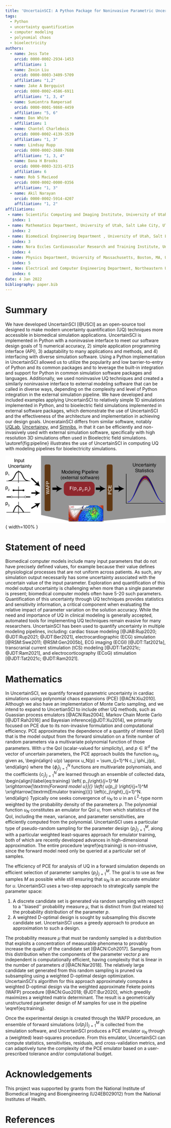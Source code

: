 ```yaml
---
title: 'UncertainSCI: A Python Package for Noninvasive Parametric Uncertainty Quantification of Simulation Pipelines'
tags:
  - Python
  - uncertainty quantification
  - computer modeling
  - polynomial chaos
  - bioelectricity
authors:
  - name: Jess Tate
    orcid: 0000-0002-2934-1453
    affiliation: 1
  - name: Zexin Liu
    orcid: 0000-0003-3409-5709
    affiliation: "1,2" 
  - name: Jake A Bergquist
    orcid: 0000-0002-4586-6911
    affiliation: "1, 3, 4" 
  - name: Sumientra Rampersad
    orcid: 0000-0001-9860-4459
    affiliation: "5, 6"
  - name: Dan White
    affiliation: 1
  - name: Chantel Charlebois
    orcid: 0000-0002-4139-3539
    affiliation: "1, 3" 
  - name: Lindsay Rupp
    orcid: 0000-0002-2688-7688
    affiliation: "1, 3, 4" 
  - name: Dana H Brooks
    orcid: 0000-0003-3231-6715
    affiliation: 6
  - name: Rob S MacLeod
    orcid: 0000-0002-0000-0356
    affiliation: "1, 3"
  - name: Akil Narayan
    orcid: 0000-0002-5914-4207
    affiliation: "1, 2"
affiliations:
 - name: Scientific Computing and Imaging Institute, University of Utah, Salt Lake City, UT, USA
   index: 1
 - name: Mathematics Department, University of Utah, Salt Lake City, UT, USA
   index: 2
 - name: Biomedical Engineering Department , University of Utah, Salt Lake City, UT, USA
   index: 3
 - name: Nora Eccles Cardiovascular Research and Training Institute, University of Utah, Salt Lake City, UT, USA
   index: 4
 - name: Physics Department, University of Massachusetts, Boston, MA, USA
   index: 5
 - name: Electrical and Computer Engineering Department, Northeastern University, Boston, MA, USA
   index: 6
date: 4 Jan 2022
bibliography: paper.bib
---
```


# Summary

We have developed UncertainSCI [@USCI] as an open-source tool designed to make modern uncertainty quantification (UQ) techniques more accessible in biomedical simulation applications. UncertainSCI is implemented in Python with a noninvasive interface to meet our software design goals of 1) numerical accuracy, 2) simple application programming interface (API), 3) adaptability to many applications and methods, and 4) interfacing with diverse simulation software.  Using a Python implementation in UncertainSCI allowed us to utilize the popularity and low barrier-to-entry of Python and its common packages and to leverage the built-in integration and support for Python in common simulation software packages and languages. Additionally, we used noninvasive UQ techniques and created a similarly noninvasive interface to external modeling software that can be called in diverse ways, depending on the complexity and level of Python integration in the external simulation pipeline. We have developed and included examples applying UncertainSCI to relatively simple 1D simulations implemented in Python, and to bioelectric field simulations implemented in external software packages, which demonstrate the use of UncertainSCI and the effectiveness of the architecture and implementation in achieving our design goals.  UnceratainSCI differs from similar software, notably [UQLab](https://www.uqlab.com), [Uncertainpy](https://uncertainpy.readthedocs.io/en/latest/), and [Simnibs](https://simnibs.github.io/simnibs/build/html/tutorial/advanced/uq.html), in that it can be efficiently and non-invasively used with external simulation software, specifically with high resolution 3D simulations often used in Bioelectric field simulations.  \autoref{fig:pipeline} illustrates the use of UncertainSCI in computing UQ with modeling pipelines for bioelectricity simulations.  


![User pipeline for UncertainSCI.  After the user inputs parameter distributions, UncertainSCI will compute an efficient sampling scheme.  The parameter samples are run through the targeted modeling pipeline, which can be implemented in external software tools.  The computed solutions are collected and compiled into relevant statistics with UncertainSCI. \label{fig:pipeline}](UncertainSCI_pipeline.png){ width=100% }


# Statement of need

Biomedical computer models include many input parameters that do not have precisely defined values, for example because their value defines physiological processes that are not uniform across patients. As such, any simulation output necessarily has some uncertainty associated with the uncertain value of the input parameter. Exploration and quantification of this model output uncertainty is challenging when more than a single parameter is present; biomedical computer models often have 5-20 such parameters. Quantification of this uncertainty through UQ techniques provides statistics and sensitivity information, a critical component when evaluating the relative impact of parameter variation on the solution accuracy.  While the need and importance of UQ in clinical modeling is generally accepted, automated tools for implementing UQ techniques remain evasive for many researchers.   UncertainSCI has been used to quantify uncertainty in multiple modeling pipelines, including:  cardiac tissue modeling [@JAB:Rup2020; @JDT:Rup2021; @JDT:Ber2021], electrocardiographic (ECG) simulation [@RSM:Swe2011; @RSM:Gen2005b], ECG imaging (ECGI) [@JDT:Tat2021a], transcranial current stimulation (tCS) modeling [@JDT:Tat2021c; @JDT:Ram2021], and electrocorticography (ECoG) stimulation [@JDT:Tat2021c; @JDT:Ram2021].  


# Mathematics

In UncertainSCI, we quantify forward parametric uncertainty in cardiac simulations using polynomial chaos expansions (PCE) [@ACN:Xiu2010]. Although we also have an implementation of Monte Carlo sampling, and we intend to expand to UncertianSCI to include other UQ methods, such as Guassian process emulators [@ACN:Ras2004], Markov Chain Monte Carlo [@JDT:Rah2016] and Bayesian inference[@JDT:Xu2014], we primarily focused on PCE due to its non-invasive formulation and computational efficiency.  PCE approximates the dependence of a quantity of interest (QoI) that is the model output from the forward simulation on a finite number of random parameters via a multivariate polynomial function of those parameters. With $u$ the QoI (scalar-valued for simplicity), and $p \in \mathbb{R}^d$ the vector of uncertain parameters, the PCE approach builds the function $u_N$, given as,
\begin{align}
  u(p) \approx u_N(p) = \sum_{j=1}^N c_j \phi_j(p),
\end{align}
where the $\{\phi_j\}_{j=1}^N$ functions are multivariate polynomials, and the coefficients $\{c_j\}_{j=1}^N$ are learned through an ensemble of collected data,
\begin{align}\label{eq:training}
  \left\{ p_j\right\}_{j=1}^M \xrightarrow[\textrm{Forward model $u$}]{} \left\{ u(p_j) \right\}_{j=1}^M \xrightarrow[\textrm{Emulator training}]{} \left\{c_j\right\}_{j=1}^N.
\end{align}
Typically one seeks convergence of $u_N$ to $u$ in an $L^2$-type norm weighted by the probability density of the parameters $p$. The polynomial function $u_N$ constitutes an emulator for QoI $u$, from which statistics of the QoI, including the mean, variance, and parameter sensitivities, are efficiently computed from the polynomial. UncertainSCI uses a particular type of pseudo-random sampling for the parameter design $\{p_j\}_{j=1}^M$, along with a particular weighted least-squares approach for emulator training, both of which are recently developed advances in high-dimensional approximation. The entire procedure \eqref{eq:training} is non-intrusive, since the forward model need only be queried at a particular set of samples.

The efficiency of PCE for analysis of UQ in a forward simulation depends on efficient selection of parameter samples $\{p_j\}_{j=1}^M$.  The goal is to use as few samples $M$ as possible while still ensuring that $u_N$ is an accurate emulator for $u$. UncertainSCI uses a two-step approach to strategically sample the parameter space:
1.  A discrete candidate set is generated via random sampling with respect to a ''biased'' probability measure $\mu$, that is distinct from (but related to) the probability distribution of the parameter $p$.
2. A weighted D-optimal design is sought by subsampling this discrete candidate set. UncertainSCI uses a greedy approach to produce an approximation to such a design.

The probability measure $\mu$ that must be randomly sampled is a distribution that exploits a concentration of measurable phenomena to provably increase the quality of the candidate set [@ACN:Coh2017].  Sampling from this distribution when the components of the parameter vector $p$ are independent is computationally efficient, having complexity that is linear in the number of parameters $d$ [@ACN:Nar2018]. The relatively large candidate set generated from this random sampling is pruned via subsampling using a weighted D-optimal design optimization. UncertainSCI's algorithm for this approach approximately computes a weighted D-optimal design via the weighted approximate Fekete points (WAFP) procedure [@ACN:Guo2018; @JDT:Bur2020], which greedily maximizes a weighted matrix determinant. The result is a geometrically unstructured parameter design of $M$ samples for use in the pipeline \eqref{eq:training}.

Once the experimental design is created through the WAFP procedure, an ensemble of forward simulations $\left\{ u(p_j) \right\}_{j=1}^M$ is collected from the simulation software, and UncertainSCI produces a PCE emulator $u_N$ through a (weighted) least-squares procedure. From this emulator, UncertainSCI can compute statistics, sensitivities, residuals, and cross-validation metrics, and can adaptively tune the complexity of the PCE emulator based on a user-prescribed tolerance and/or computational budget.

# Acknowledgements

This project was supported by grants from the National Institute of Biomedical Imaging and Bioengineering (U24EB029012) from the National Institutes of Health.

# References

